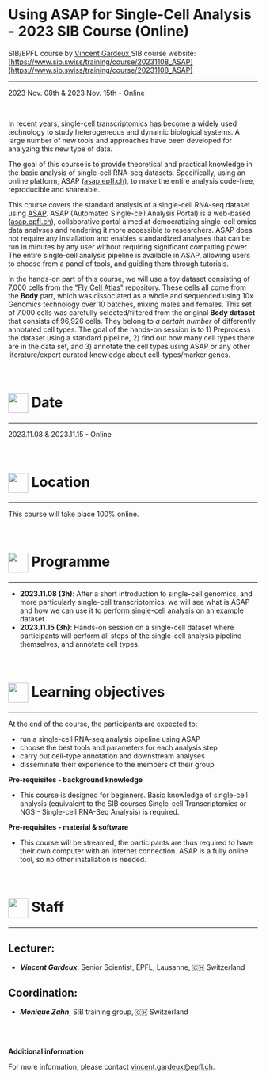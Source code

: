 # Using ASAP for Single-Cell Analysis - 2023 SIB Course (Online)

SIB/EPFL course by [Vincent Gardeux ](https://people.epfl.ch/vincent.gardeux)
SIB course website: [https://www.sib.swiss/training/course/20231108_ASAP](https://www.sib.swiss/training/course/20231108_ASAP)

***

2023 Nov. 08th & 2023 Nov. 15th - Online

<br/>

In recent years, single-cell transcriptomics has become a widely used technology to study heterogeneous and dynamic biological systems. A large number of new tools and approaches have been developed for analyzing this new type of data.

The goal of this course is to provide theoretical and practical knowledge in the basic analysis of single-cell RNA-seq datasets. Specifically, using an online platform, ASAP ([asap.epfl.ch](asap.epfl.ch)), to make the entire analysis code-free, reproducible and shareable.

This course covers the standard analysis of a single-cell RNA-seq dataset using [ASAP](asap.epfl.ch). ASAP (Automated Single-cell Analysis Portal) is a web-based ([asap.epfl.ch](asap.epfl.ch)), collaborative portal aimed at democratizing single-cell omics data analyses and rendering it more accessible to researchers. ASAP does not require any installation and enables standardized analyses that can be run in minutes by any user without requiring significant computing power. The entire single-cell analysis pipeline is available in ASAP, allowing users to choose from a panel of tools, and guiding them through tutorials.

In the hands-on part of this course, we will use a toy dataset consisting of 7,000 cells from the ["Fly Cell Atlas"](https://flycellatlas.org/) repository. These cells all come from the **Body** part, which was dissociated as a whole and sequenced using 10x Genomics technology over 10 batches, mixing males and females. This set of 7,000 cells was carefully selected/filtered from the original **Body dataset** that consists of 96,926 cells. They belong to *a certain number* of differently annotated cell types. The goal of the hands-on session is to 1) Preprocess the dataset using a standard pipeline, 2) find out how many cell types there are in the data set, and 3) annotate the cell types using ASAP or any other literature/expert curated knowledge about cell-types/marker genes.

<br/>

# <img border="0" src="https://www.svgrepo.com/show/20800/event-date-and-time-symbol.svg" width="40" height="40" style="vertical-align:middle;"> Date

***

2023.11.08 & 2023.11.15 - Online

<br/>

# <img border="0" src="https://www.svgrepo.com/show/4199/placeholder-on-a-map.svg" width="40" height="40" style="vertical-align:middle;"> Location

***

This course will take place 100% online.


<br/>

# <img border="0" src="https://www.svgrepo.com/show/158264/schedule.svg" width="40" height="40" style="vertical-align:middle;"> Programme

***

- **2023.11.08 (3h)**: After a short introduction to single-cell genomics, and more particularly single-cell transcriptomics, we will see what is ASAP and how we can use it to perform single-cell analysis on an example dataset.
- **2023.11.15 (3h)**: Hands-on session on a single-cell dataset where participants will perform all steps of the single-cell analysis pipeline themselves, and annotate cell types.

<br/>

# <img border="0" src="https://www.svgrepo.com/show/410/list.svg" width="40" height="40" style="vertical-align:middle;"> Learning objectives

***

At the end of the course, the participants are expected to:
- run a single-cell RNA-seq analysis pipeline using ASAP
- choose the best tools and parameters for each analysis step
- carry out cell-type annotation and downstream analyses
- disseminate their experience to the members of their group


**Pre-requisites - background knowledge**
- This course is designed for beginners. Basic knowledge of single-cell analysis (equivalent to the SIB courses Single-cell Transcriptomics or NGS - Single-cell RNA-Seq Analysis) is required.

**Pre-requisites - material & software**
- This course will be streamed, the participants are thus required to have their own computer with an Internet connection. ASAP is a fully online tool, so no other installation is needed.

<br/>

# <img border="0" src="https://www.svgrepo.com/show/38706/group-of-people.svg" width="40" height="40" style="vertical-align:middle;"> Staff

***

## Lecturer:

- __*Vincent Gardeux*__, Senior Scientist, EPFL, Lausanne, 🇨🇭 Switzerland

## Coordination:

- __*Monique Zahn*__, SIB training group, 🇨🇭 Switzerland

<br/>
<br/>

**Additional information**

For more information, please contact [vincent.gardeux@epfl.ch](mailto://vincent.gardeux@epfl.ch).
